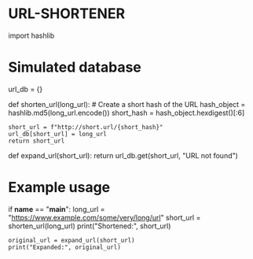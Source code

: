 # URL-SHORTENER

import hashlib

# Simulated database
url_db = {}

def shorten_url(long_url):
    # Create a short hash of the URL
    hash_object = hashlib.md5(long_url.encode())
    short_hash = hash_object.hexdigest()[:6]
    
    short_url = f"http://short.url/{short_hash}"
    url_db[short_url] = long_url
    return short_url

def expand_url(short_url):
    return url_db.get(short_url, "URL not found")

# Example usage
if __name__ == "__main__":
    long_url = "https://www.example.com/some/very/long/url"
    short_url = shorten_url(long_url)
    print("Shortened:", short_url)
    
    original_url = expand_url(short_url)
    print("Expanded:", original_url)
